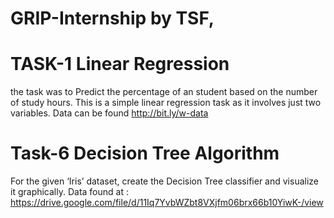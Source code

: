 # GRIP-Internship by TSF,
# TASK-1 Linear Regression
the task was to Predict the percentage of an student based on the number of study hours. This is a simple linear regression task as it involves just two variables. Data can be found http://bit.ly/w-data 

# Task-6 Decision Tree Algorithm
For the given ‘Iris’ dataset, create the Decision Tree classifier and visualize it graphically.
Data found at : https://drive.google.com/file/d/11Iq7YvbWZbt8VXjfm06brx66b10YiwK-/view

